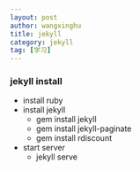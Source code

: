```yaml
---
layout: post
author: wangxinghu
title: jekyll
category: jekyll
tag: [学习]
---
```


### jekyll install

+ install ruby
+ install jekyll
    - gem install jekyll
    - gem install jekyll-paginate
    - gem install rdiscount
+ start server
    - jekyll serve
